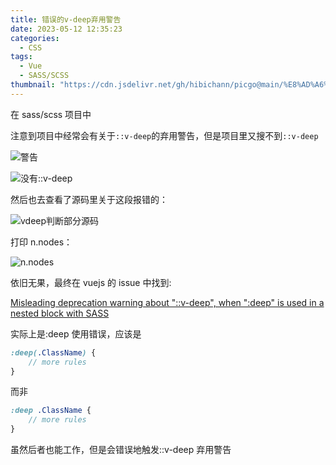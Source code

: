 ```yaml
---
title: 错误的v-deep弃用警告
date: 2023-05-12 12:35:23
categories:
  - CSS
tags:
  - Vue
  - SASS/SCSS
thumbnail: "https://cdn.jsdelivr.net/gh/hibichann/picgo@main/%E8%AD%A6%E5%91%8A.jpg #26303A"
---
```


在 sass/scss 项目中

注意到项目中经常会有关于`::v-deep`的弃用警告，但是项目里又搜不到`::v-deep`

![警告](https://cdn.jsdelivr.net/gh/hibichann/picgo@main/%E8%AD%A6%E5%91%8A.jpg)

![没有::v-deep](https://cdn.jsdelivr.net/gh/hibichann/picgo@main/%E6%B2%A1%E6%9C%89v-deep.jpg)

然后也去查看了源码里关于这段报错的：

![vdeep判断部分源码](https://cdn.jsdelivr.net/gh/hibichann/picgo@main/202305151015288.png)

打印 n.nodes：

![n.nodes](https://cdn.jsdelivr.net/gh/hibichann/picgo@main/202305151017431.png)

依旧无果，最终在 vuejs 的 issue 中找到:

[Misleading deprecation warning about "::v-deep", when ":deep" is used in a nested block with SASS](https://github.com/vuejs/core/issues/4745)

实际上是:deep 使用错误，应该是

```scss
:deep(.ClassName) {
	// more rules
}
```

而非

```scss
:deep .ClassName {
	// more rules
}
```

虽然后者也能工作，但是会错误地触发::v-deep 弃用警告
